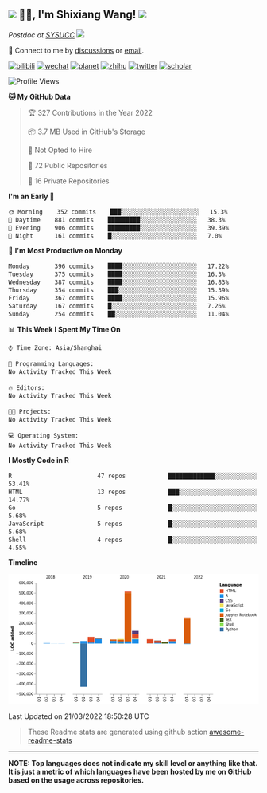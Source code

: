 
<h2><img src="https://emojis.slackmojis.com/emojis/images/1531849430/4246/blob-sunglasses.gif?1531849430" width="30"/> 🙏🏻, I'm Shixiang Wang! <img src="https://media.giphy.com/media/12oufCB0MyZ1Go/giphy.gif" width="50"></h2>

<p><em>Postdoc at <a href="https://sysucc.org.cn/">SYSUCC</a> <img src="https://media.giphy.com/media/WUlplcMpOCEmTGBtBW/giphy.gif" width="30"> 
</em></p>

💬 Connect to me by
[discussions](https://github.com/ShixiangWang/self-study/discussions) or [email](mailto:w_shixiang@163.com). 

[![bilibili](https://img.shields.io/badge/王诗翔-B站-yellow)](https://space.bilibili.com/11553374) [![wechat](https://img.shields.io/badge/王诗翔-微信公众号-important)](https://shixiangwang.github.io/home/logo/qrcode.jpg) [![planet](https://img.shields.io/badge/王诗翔-知识星球-blueviolet)](https://t.zsxq.com/rBqbIei)  [![zhihu](https://img.shields.io/badge/王诗翔-知乎-blue)](https://www.zhihu.com/people/shixiangwang) [![twitter](https://img.shields.io/badge/WangShxiang-twitter-ff69b4)](https://twitter.com/WangShxiang) [![scholar](https://img.shields.io/badge/ShixiangWang-Scholar-00ffff)](https://scholar.google.com/citations?user=FvNp0NkAAAAJ) 

<!--START_SECTION:waka-->
![Profile Views](http://img.shields.io/badge/Profile%20Views-143-blue)

**🐱 My GitHub Data** 

> 🏆 327 Contributions in the Year 2022
 > 
> 📦 3.7 MB Used in GitHub's Storage 
 > 
> 🚫 Not Opted to Hire
 > 
> 📜 72 Public Repositories 
 > 
> 🔑 16 Private Repositories  
 > 
**I'm an Early 🐤** 

```text
🌞 Morning    352 commits    ███░░░░░░░░░░░░░░░░░░░░░░   15.3% 
🌆 Daytime    881 commits    █████████░░░░░░░░░░░░░░░░   38.3% 
🌃 Evening    906 commits    █████████░░░░░░░░░░░░░░░░   39.39% 
🌙 Night      161 commits    █░░░░░░░░░░░░░░░░░░░░░░░░   7.0%

```
📅 **I'm Most Productive on Monday** 

```text
Monday       396 commits    ████░░░░░░░░░░░░░░░░░░░░░   17.22% 
Tuesday      375 commits    ████░░░░░░░░░░░░░░░░░░░░░   16.3% 
Wednesday    387 commits    ████░░░░░░░░░░░░░░░░░░░░░   16.83% 
Thursday     354 commits    ███░░░░░░░░░░░░░░░░░░░░░░   15.39% 
Friday       367 commits    ████░░░░░░░░░░░░░░░░░░░░░   15.96% 
Saturday     167 commits    █░░░░░░░░░░░░░░░░░░░░░░░░   7.26% 
Sunday       254 commits    ██░░░░░░░░░░░░░░░░░░░░░░░   11.04%

```


📊 **This Week I Spent My Time On** 

```text
⌚︎ Time Zone: Asia/Shanghai

💬 Programming Languages: 
No Activity Tracked This Week

🔥 Editors: 
No Activity Tracked This Week

🐱‍💻 Projects: 
No Activity Tracked This Week

💻 Operating System: 
No Activity Tracked This Week

```

**I Mostly Code in R** 

```text
R                        47 repos            █████████████░░░░░░░░░░░░   53.41% 
HTML                     13 repos            ███░░░░░░░░░░░░░░░░░░░░░░   14.77% 
Go                       5 repos             █░░░░░░░░░░░░░░░░░░░░░░░░   5.68% 
JavaScript               5 repos             █░░░░░░░░░░░░░░░░░░░░░░░░   5.68% 
Shell                    4 repos             █░░░░░░░░░░░░░░░░░░░░░░░░   4.55%

```


**Timeline**

![Chart not found](https://raw.githubusercontent.com/ShixiangWang/ShixiangWang/master/charts/bar_graph.png) 


 Last Updated on 21/03/2022 18:50:28 UTC
<!--END_SECTION:waka-->

> These Readme stats are generated using github action [awesome-readme-stats](https://github.com/anmol098/waka-readme-stats)

-----

**NOTE: Top languages does not indicate my skill level or anything like that. It is just a metric of which languages have been hosted by me on GitHub based on the usage across repositories.**

